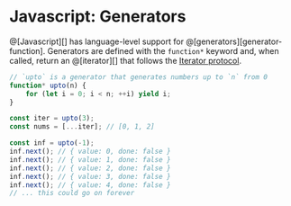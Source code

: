 # Javascript: Generators

@[Javascript][] has language-level support for @[generators][generator-function]. Generators are defined
with the `function*` keyword and, when called, return an @[iterator][] that follows the 
[Iterator protocol][].

[Iterator protocol]: https://developer.mozilla.org/en-US/docs/Web/JavaScript/Reference/Iteration_protocols

```javascript
// `upto` is a generator that generates numbers up to `n` from 0
function* upto(n) {
    for (let i = 0; i < n; ++i) yield i;
}

const iter = upto(3);
const nums = [...iter]; // [0, 1, 2]

const inf = upto(-1);
inf.next(); // { value: 0, done: false }
inf.next(); // { value: 1, done: false }
inf.next(); // { value: 2, done: false }
inf.next(); // { value: 3, done: false }
inf.next(); // { value: 4, done: false }
// ... this could go on forever
```
